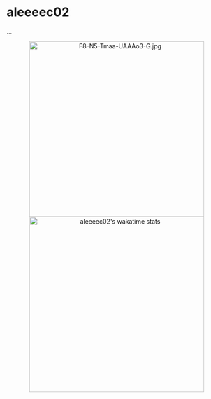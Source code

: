 # aleeeec02

...
<p align="center">
  <a href="https://postimg.cc/QVmDwCZ4">
    <img src="https://i.postimg.cc/xTDdkNx2/F8-N5-Tmaa-UAAAo3-G.jpg" alt="F8-N5-Tmaa-UAAAo3-G.jpg" width="400"/>
  </a>
  <a href="https://github.com/anuraghazra/github-readme-stats">
    <img src="https://github-readme-stats.vercel.app/api/wakatime?username=ziajoriii7&theme=buefy&range=last_year&is_including_today=true&layout=compact&hide=markdown" alt="aleeeec02's wakatime stats" width="400"/>
  </a>
</p>
